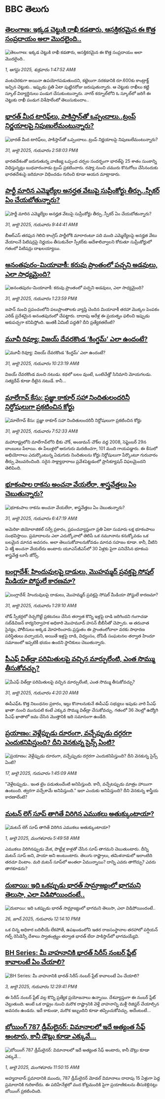 # BBC తెలుగు## [తెలంగాణ: ఇక్కడ చెట్టుకి రాఖీ కడతారు, ఆసక్తికరమైన ఈ కొత్త సంప్రదాయం అలా మొదలైంది..](https://www.bbc.com/telugu/articles/cyvn3413e35o?at_medium=RSS&at_campaign=rss?at_campaign=githubrss)![తెలంగాణ: ఇక్కడ చెట్టుకి రాఖీ కడతారు, ఆసక్తికరమైన ఈ కొత్త సంప్రదాయం అలా మొదలైంది..](https://ichef.bbci.co.uk/ace/ws/240/cpsprodpb/58e9/live/49142300-6e79-11f0-b3b2-fd705a690dc9.png)_1, ఆగస్టు 2025, శుక్రవారం 1:47:52 AMకి_వంటచెరకుగా అయినా ఉపయోగపడుతుందని, కట్టెలుగా నరకడానికి రూ.600కు కాంట్రాక్ట్ ఇచ్చిన చెట్టుకు.. ఇప్పుడు ప్రతి ఏటా పుట్టినరోజు జరుపుతున్నారు. ఆ చెట్టుకు రాఖీలు కట్టి స్కూల్ విద్యార్థినులు పండుగ చేసుకుంటున్నారు. నాగర్ కర్నూల్‌లోని ఓ స్కూల్‌లో జరిగే ఈ చెట్టుకు రాఖీ పండుగ విశేషాలేంటో తెలుసుకుందాం..## [భారత్‌ మీద టారిఫ్‌లు, పాకిస్తాన్‌తో ఒప్పందాలు..ట్రంప్ నిర్ణయాలపై నిపుణులేమంటున్నారు?](https://www.bbc.com/telugu/articles/cx23y1k09myo?at_medium=RSS&at_campaign=rss?at_campaign=githubrss)![భారత్‌ మీద టారిఫ్‌లు, పాకిస్తాన్‌తో ఒప్పందాలు..ట్రంప్ నిర్ణయాలపై నిపుణులేమంటున్నారు?](https://ichef.bbci.co.uk/ace/ws/240/cpsprodpb/3943/live/38e5afe0-6e19-11f0-a527-49a2f77f1dfe.jpg)_31, జులై 2025, గురువారం 2:58:03 PMకి_భారతదేశంతో జరుగుతున్న వాణిజ్య ఒప్పంద చర్చల సందర్భంగా భారత్‌పై 25 శాతం సుంకాన్ని విధిస్తున్నట్లు బుధవారంనాడు ట్రంప్ ప్రకటించారు. రష్యా నుంచి చమురు కొనుగోలు చేసినందుకు భారతదేశంపై జరిమానా విధించడం గురించి కూడా ఆయన మాట్లాడారు.## [పార్టీ మారిన ఎమ్మెల్యేల అనర్హత వేటుపై సుప్రీంకోర్టు తీర్పు..స్పీకర్ ఏం చేయబోతున్నారు?](https://www.bbc.com/telugu/articles/cewyxx7gqw4o?at_medium=RSS&at_campaign=rss?at_campaign=githubrss)![పార్టీ మారిన ఎమ్మెల్యేల అనర్హత వేటుపై సుప్రీంకోర్టు తీర్పు..స్పీకర్ ఏం చేయబోతున్నారు?](https://ichef.bbci.co.uk/ace/ws/240/cpsprodpb/23d8/live/5fdbf4e0-6dee-11f0-8dbd-f3d32ebd3327.png)_31, జులై 2025, గురువారం 9:44:41 AMకి_బీఆర్ఎస్ తరఫున గెలిచి కాంగ్రెస్ పార్టీలోకి మారారంటూ పది మంది ఎమ్మెల్యేలపై అనర్హత వేటు వేయాలనే పిటిషన్లపై నిర్ణయం తీసుకునేలా స్పీకర్‌కు ఆదేశాలివ్వాలని కోరుతూ సుప్రీంకోర్టులో గతంలో పిటిషన్లు దాఖలయ్యాయి.## [అనంతపురం-మియావాకీ: కరువు ప్రాంతంలో పచ్చని అడవులు, ఎలా సాధ్యమైంది?](https://www.bbc.com/telugu/articles/clyr2ppz1ejo?at_medium=RSS&at_campaign=rss?at_campaign=githubrss)![అనంతపురం-మియావాకీ: కరువు ప్రాంతంలో పచ్చని అడవులు, ఎలా సాధ్యమైంది?](https://ichef.bbci.co.uk/ace/standard/240/cpsprodpb/b004/live/a45d9290-6e20-11f0-af20-030418be2ca5.jpg)_31, జులై 2025, గురువారం 1:23:59 PMకి_జపాన్ నుంచి ప్రపంచంలోని పలుప్రాంతాలకు వ్యాప్తి చెందిన మియావాకీ తరహా మొక్కల పెంపకం ఎరిడ్ ప్రదేశమైన అనంతపురంలో చేపట్టారు. దాదాపు ఆరేళ్ల ఈ ప్రయత్నం ఫలించి ఇప్పుడు ఆకుపచ్చగా కనిపిస్తోంది. ఇంతకీ ఏమిటీ పద్దతి? దీని ప్రత్యేకతలేంటి?## [మూవీ రివ్యూ: విజయ్ దేవరకొండ ‘కింగ్డమ్’ ఎలా ఉందంటే?](https://www.bbc.com/telugu/articles/c336ddy45v2o?at_medium=RSS&at_campaign=rss?at_campaign=githubrss)![మూవీ రివ్యూ: విజయ్ దేవరకొండ ‘కింగ్డమ్’ ఎలా ఉందంటే?](https://ichef.bbci.co.uk/ace/ws/240/cpsprodpb/8a1e/live/27707830-6df6-11f0-af9b-5757430b7cab.jpg)_31, జులై 2025, గురువారం 10:23:19 AMకి_విజ‌య్ దేవ‌ర‌కొండ మంచి న‌టుడు. క‌థ‌లో బ‌లం వుంటే, ఒంటిచేత్తో సినిమాని మోయ‌గ‌ల‌డు. స‌త్య‌దేవ్ కూడా దీటైన న‌టుడే. కానీ...## [మాలేగావ్ కేసు: ప్రజ్ఞా ఠాకూర్ సహా నిందితులందరినీ నిర్దోషులుగా ప్రకటించిన కోర్టు](https://www.bbc.com/telugu/articles/cd7y5njj90vo?at_medium=RSS&at_campaign=rss?at_campaign=githubrss)![మాలేగావ్ కేసు: ప్రజ్ఞా ఠాకూర్ సహా నిందితులందరినీ నిర్దోషులుగా ప్రకటించిన కోర్టు](https://ichef.bbci.co.uk/ace/ws/240/cpsprodpb/fea8/live/3d14bff0-6ddf-11f0-b985-a186226926b3.jpg)_31, జులై 2025, గురువారం 7:52:33 AMకి_మహారాష్ట్రలోని మాలేగావ్‌లోని భీకు చౌక్, అంజుమన్ చౌక్‌ల వద్ద 2008, సెప్టెంబర్ 29న బాంబులు పేలాయి.  ఈ పేలుళ్లలో ఆరుగురు మరణించగా, 101 మంది గాయపడ్డారు.  ఈ కేసులో అభియోగాలు ఎదుర్కొంటున్న ఏడుగురు నిందితులను కోర్టు నిర్దోషులుగా పేర్కొంటూ గురువారం తీర్పు వెలువరించింది. సరైన సాక్ష్యాధారాలు ప్రవేశపెట్టడంలో ప్రాసిక్యూషన్ విఫలమైందని తెలిపింది.## [భూకంపాల రాకను అంచనా వేయలేరా, శాస్త్రవేత్తలు ఏం చెబుతున్నారు? ](https://www.bbc.com/telugu/articles/cdd364er04qo?at_medium=RSS&at_campaign=rss?at_campaign=githubrss)![భూకంపాల రాకను అంచనా వేయలేరా, శాస్త్రవేత్తలు ఏం చెబుతున్నారు? ](https://ichef.bbci.co.uk/ace/ws/240/cpsprodpb/7f84/live/dca3d070-6dca-11f0-af20-030418be2ca5.png)_31, జులై 2025, గురువారం 6:47:19 AMకి_అమెరికా జియోలాజికల్ సర్వే ప్రకారం, ప్రపంచవ్యాప్తంగా ప్రతి ఏటా సుమారు లక్ష భూకంపాలు సంభవిస్తాయి. ప్రమాదాలను ఎలా ఎదుర్కోవాలో తెలిపే ఒక నమూనాను కనుక్కోవడం ఒక బలమైన మానవ అవసరం. అలా తెలుసుకోవాలనుకోవడం మానవ సహజం కూడా. కానీ, వీటిని ఏ శక్తీ అంచనా వేయలేదు అంటారు యూఎస్‌జీఎస్‌లో 30 ఏళ్లకు పైగా పనిచేసిన భూకంప శాస్త్రవేత్త లూసీ జోన్స్.## [బంగ్లాదేశ్: హిందువులపై దాడులు, మొహమ్మద్‌ ప్రవక్తపై సోషల్ మీడియా పోస్టులే కారణమా? ](https://www.bbc.com/telugu/articles/c6204lr7967o?at_medium=RSS&at_campaign=rss?at_campaign=githubrss)![బంగ్లాదేశ్: హిందువులపై దాడులు, మొహమ్మద్‌ ప్రవక్తపై సోషల్ మీడియా పోస్టులే కారణమా? ](https://ichef.bbci.co.uk/ace/ws/240/cpsprodpb/8993/live/20eaee80-6d3f-11f0-9462-bb509dc78127.jpg)_31, జులై 2025, గురువారం 1:29:10 AMకి_లౌడ్ స్పీకర్లలో రెచ్చగొట్టే ప్రకటనలు చేసిన తర్వాత కొన్ని ఇళ్లపై దాడి జరిగిందని గంగాచడా సబ్‌డివిజన్   కార్యనిర్వాహక అధికారి మొహమూద్ హసన్ బీబీసీతో చెప్పారు. ఆ తరువాత  సైన్యం, పోలీసులు అక్కడ మోహరించారు.ప్రస్తుతం ఈ ప్రాంతంలోచాలా వరకు సాధారణ పరిస్థితులు వచ్చాయని, అయితే ఇళ్లపై దాడి, విధ్వంసం, దోపిడీ సంఘటనల తర్వాత హిందూ సమాజంలో ఇప్పటికీ భయం ఉందని స్థానికులు చెబుతున్నారు.## [పీఎఫ్‌ విత్‌డ్రా పరిమితులపై వచ్చిన మార్పులేంటి, ఎంత సొమ్ము తీసుకోవచ్చు?](https://www.bbc.com/telugu/articles/cn021p169klo?at_medium=RSS&at_campaign=rss?at_campaign=githubrss)![పీఎఫ్‌ విత్‌డ్రా పరిమితులపై వచ్చిన మార్పులేంటి, ఎంత సొమ్ము తీసుకోవచ్చు?](https://ichef.bbci.co.uk/ace/ws/240/cpsprodpb/1158/live/a45d8910-6d50-11f0-af20-030418be2ca5.png)_31, జులై 2025, గురువారం 4:20:20 AMకి_ఈపీఎఫ్‌ఓ కొత్త నిబంధనల ప్రకారం, ఇల్లు కొనాలనుకునే ఈపీఎఫ్ సభ్యులు ఇపుడు వారి పీఎఫ్ ఖాతా నుంచి మునుపటి కంటే ఎక్కువ సొమ్ము విత్‌డ్రా చేసుకోవచ్చు. గతంలో 36 నెలల్లో ఉద్యోగి పీఎఫ్ ఖాతాలో జమ చేసిన మొత్తానికి ఇది సమానంగా ఉండేది.## [ప్రయాణం: వెళ్లేప్పుడు దూరంగా, వచ్చేప్పుడు దగ్గరగా ఎందుకనిపిస్తుంది? దీని వెనకున్న సైన్స్ ఏంటి?](https://www.bbc.com/telugu/articles/c0l4y727n1jo?at_medium=RSS&at_campaign=rss?at_campaign=githubrss)![ప్రయాణం: వెళ్లేప్పుడు దూరంగా, వచ్చేప్పుడు దగ్గరగా ఎందుకనిపిస్తుంది? దీని వెనకున్న సైన్స్ ఏంటి?](https://ichef.bbci.co.uk/ace/ws/240/cpsprodpb/054c/live/6957c010-62b0-11f0-8e78-11023c48a856.png)_17, జులై 2025, గురువారం 1:45:09 AMకి_"వెళ్లేటప్పుడు.. ఇంత టైం పడుతుందేంటి అనిపిస్తుంది. కానీ, వచ్చేటప్పుడు మాత్రం హాయిగా ఉంటుంది. త్వరగా వచ్చేశామే అనిపిస్తుంది." ఇలా ఎందుకు అనిపిస్తుంది? దీని వెనకున్న శాస్త్రీయ కారణాలేంటి?## [మటన్ లెగ్ సూప్ తాగితే విరిగిన ఎముకలు అతుక్కుంటాయా?](https://www.bbc.com/telugu/articles/c0l4g92j8kzo?at_medium=RSS&at_campaign=rss?at_campaign=githubrss)![మటన్ లెగ్ సూప్ తాగితే విరిగిన ఎముకలు అతుక్కుంటాయా?](https://ichef.bbci.co.uk/ace/ws/240/cpsprodpb/b31e/live/cce532c0-6d41-11f0-9462-bb509dc78127.jpg)_1, జులై 2025, మంగళవారం 5:49:58 AMకి_ఎముకలు విరిగినప్పుడు మేక, పొట్టేళ్ల కాళ్లతో చేసిన సూప్ తాగమని చెబుతుంటారు. దీన్ని మటన్ సూప్ అని, పాయా అని అంటుంటారు. తెలుగు రాష్ట్రాలు, తమిళనాడులో ఇలాంటిది తరచూ వింటాం. మరి మటన్ సూప్‌లో అంతలా ఏమున్నాయి? దాన్ని ఎవరు తాగొచ్చు? ఎవరు తాగకూడదు?## [దుబాయి: ఇది ఒకప్పుడు భారత్ సామ్రాజ్యంలో భాగమని తెలుసా, ఎలా విడిపోయిందంటే..](https://www.bbc.com/telugu/articles/ce83x3rekyyo?at_medium=RSS&at_campaign=rss?at_campaign=githubrss)![దుబాయి: ఇది ఒకప్పుడు భారత్ సామ్రాజ్యంలో భాగమని తెలుసా, ఎలా విడిపోయిందంటే..](https://ichef.bbci.co.uk/ace/ws/240/cpsprodpb/89c1/live/fbe80b80-5282-11f0-809e-059b7ea85131.jpg)_26, జూన్ 2025, గురువారం 12:14:10 PMకి_ఒక చిన్న అధికార బదిలీయే లేకపోతే, ఉపఖండంలోని ఇతర రాజసంస్థానాల తరహాలో  పర్షియన్ గల్ఫ్ రెసిడెన్సీ దేశాలు స్వాతంత్ర్యం తర్వాత భారత్ లేదా పాకిస్తాన్‌లో భాగమయ్యేవి.## [BH Series: మీ వాహనానికి భారత్ సిరీస్ నంబర్ ప్లేట్ కావాలంటే ఏం చేయాలి?](https://www.bbc.com/telugu/articles/c9dg040gzv6o?at_medium=RSS&at_campaign=rss?at_campaign=githubrss)![BH Series: మీ వాహనానికి భారత్ సిరీస్ నంబర్ ప్లేట్ కావాలంటే ఏం చేయాలి?](https://ichef.bbci.co.uk/ace/ws/240/cpsprodpb/c5c0/live/7facfba0-5801-11f0-b5c5-012c5796682d.jpg)_3, జులై 2025, గురువారం 12:29:41 PMకి_ఈ సిరీస్ నంబర్ ప్లేట్ వల్ల కొన్ని ప్రత్యేక ప్రయోజనాలు ఉన్నాయి. దేశవ్యాప్తంగా ఈ నంబర్ ప్లేట్ చెల్లుతుంది. అంటే ఒక రాష్ట్రం నుంచి మరొక రాష్ట్రానికి వెళ్తే వాహనాన్ని మళ్లీ రిజిస్టర్ చేయాల్సిన అవసరం ఉండదు. ఇదే కాకుండా, మరొక ఇబ్బందిని కూడా తప్పించుకోవచ్చు. అదేంటంటే...## [బోయింగ్ 787 డ్రీమ్‌లైనర్: విమానాలలో ఇదే అత్యంత సేఫ్ అంటారు, కానీ డౌట్లు కూడా ఎక్కువే...](https://www.bbc.com/telugu/articles/c8d664g0dz9o?at_medium=RSS&at_campaign=rss?at_campaign=githubrss)![బోయింగ్ 787 డ్రీమ్‌లైనర్: విమానాలలో ఇదే అత్యంత సేఫ్ అంటారు, కానీ డౌట్లు కూడా ఎక్కువే...](https://ichef.bbci.co.uk/ace/ws/240/cpsprodpb/aebe/live/0ad87b80-5674-11f0-95fc-edf89039c20a.jpg)_1, జులై 2025, మంగళవారం 11:50:15 AMకి_అహ్మదాబాద్ ప్రమాదానికి ముందు, 787 డ్రీమ్‌లైనర్ మోడల్ విమానాలు దాదాపు 15 ఏళ్లుగా పెద్ద ప్రమాదానికి గురికాలేదు. ఈ పదిహేనేళ్లలో వంద కోట్లమందికి  పైగా ప్రయాణికులను తీసుకెళ్లినట్లు బోయింగ్ ప్రకటించింది.